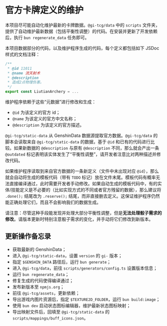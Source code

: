 # 官方卡牌定义的维护

本项目尽可能自动化维护最新的卡牌数据。`@gi-tcg/data` 中的 `scripts` 文件夹，提供了自动维护最新数据（包括平衡性调整）的代码。在安装并更新了开发依赖后，执行 `bun regenerate_data` 任务即可。

本项目数据部分的代码，以及维护程序生成的代码，每个定义都包括如下 JSDoc 样式的文档注释：

```ts
/**
 * @id 11011
 * @name 流天射术
 * @description
 * 造成2点物理伤害。
 */
export const LiutianArchery = ...
```

维护程序依赖于这些“元数据”进行修改和生成：
- `@id` 为该定义的官方 id；
- `@name` 为该定义的官方中文名称；
- `@description` 为该定义的官方描述。

`@gi-tcg/static-data` 从 GenshinData 数据源提取官方数据。`@gi-tcg/data` 的脚本会读取来自 `@gi-tcg/static-data` 的数据，基于 `@id` 和已有的代码进行比较。如果新数据的 `@description` 与原有 `@description` 不同，那么就会产出一条 `@outdated` 标记表明该实体发生了“平衡性调整”，请开发者注意比对两种描述并修改代码。

如果维护程序读取到来自官方数据的一条新定义（文件中未出现对应 `@id`），那么就会自动将生成的模板代码（带有 `TODO` 标记）放在文件末尾。模板代码有概率无法直接编译通过，此时需要开发者手动修改。如果自动生成的模板代码中，有的实体/技能定义是不必要的（比如实现方式的不同或者官方残留的数据），那么建议将 `.done();` 结尾改为 `.reserve();` 结尾，而非直接删去定义。这保证维护程序仍然能正确处理它们，而且不会影响我们的数据生成。

请注意：尽管这种手段能发现并处理大部分平衡性调整，但是**无法处理骰子需求的修改**。请版本更新时特别注意骰子需求的变化，并手动将它们修改到新版本。

## 更新操作备忘录

- 获取最新的 GenshinData；
- 进入 `@gi-tcg/static-data`，设置 `version` 的 `gi-` 版本；
- 指定 `$GENSHIN_DATA` 路径后，运行 `bun generate`；
- 进入 `@gi-tcg/data`，前往 `scripts/generators/config.ts` 设置版本信息；
- 运行 `bun regenerate_data`；
- 修复生成的代码使得编译通过；
- 发布新版本至 `npmjs.org`；
- 前往 `@gi-tcg/assets`，更新依赖；
- 导出游戏内图片资源后，指定 `$TEXTURE2D_FOLDER`，运行 `bun build:image`；
- 使用 `bun dev` 启动状态图标编辑器，维护最新状态图标映射；
- 导出映射文件后，回填至 `@gi-tcg/static-data` 的 `scripts/mappings/buff_icons.json`。


